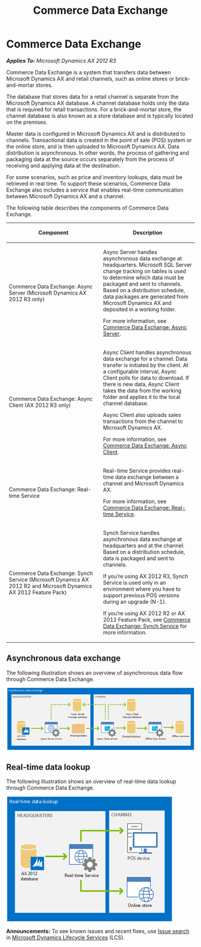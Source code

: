 ﻿---
title: Commerce Data Exchange
TOCTitle: Commerce Data Exchange
ms:assetid: 33ee0ecd-24f7-4b8a-8f01-c76c5f9710e0
ms:mtpsurl: https://technet.microsoft.com/en-us/library/Dn741440(v=AX.60)
ms:contentKeyID: 62219718
ms.date: 05/18/2015
mtps_version: v=AX.60
---

# Commerce Data Exchange 


_**Applies To:** Microsoft Dynamics AX 2012 R3_

Commerce Data Exchange is a system that transfers data between Microsoft Dynamics AX and retail channels, such as online stores or brick-and-mortar stores.

The database that stores data for a retail channel is separate from the Microsoft Dynamics AX database. A channel database holds only the data that is required for retail transactions. For a brick-and-mortar store, the channel database is also known as a store database and is typically located on the premises.

Master data is configured in Microsoft Dynamics AX and is distributed to channels. Transactional data is created in the point of sale (POS) system or the online store, and is then uploaded to Microsoft Dynamics AX. Data distribution is asynchronous. In other words, the process of gathering and packaging data at the source occurs separately from the process of receiving and applying data at the destination.

For some scenarios, such as price and inventory lookups, data must be retrieved in real time. To support these scenarios, Commerce Data Exchange also includes a service that enables real-time communication between Microsoft Dynamics AX and a channel.

The following table describes the components of Commerce Data Exchange.

<table>
<colgroup>
<col style="width: 50%" />
<col style="width: 50%" />
</colgroup>
<thead>
<tr class="header">
<th><p>Component</p></th>
<th><p>Description</p></th>
</tr>
</thead>
<tbody>
<tr class="odd">
<td><p>Commerce Data Exchange: Async Server (Microsoft Dynamics AX 2012 R3 only)</p></td>
<td><p>Async Server handles asynchronous data exchange at headquarters. Microsoft SQL Server change tracking on tables is used to determine which data must be packaged and sent to channels. Based on a distribution schedule, data packages are generated from Microsoft Dynamics AX and deposited in a working folder.</p>
<p>For more information, see <a href="commerce-data-exchange-async-server.md">Commerce Data Exchange: Async Server</a>.</p></td>
</tr>
<tr class="even">
<td><p>Commerce Data Exchange: Async Client (AX 2012 R3 only)</p></td>
<td><p>Async Client handles asynchronous data exchange for a channel. Data transfer is initiated by the client. At a configurable interval, Async Client polls for data to download. If there is new data, Async Client takes the data from the working folder and applies it to the local channel database.</p>
<p>Async Client also uploads sales transactions from the channel to Microsoft Dynamics AX.</p>
<p>For more information, see <a href="commerce-data-exchange-async-client.md">Commerce Data Exchange: Async Client</a>.</p></td>
</tr>
<tr class="odd">
<td><p>Commerce Data Exchange: Real-time Service</p></td>
<td><p>Real-time Service provides real-time data exchange between a channel and Microsoft Dynamics AX.</p>
<p>For more information, see <a href="commerce-data-exchange-real-time-service.md">Commerce Data Exchange: Real-time Service</a>.</p></td>
</tr>
<tr class="even">
<td><p>Commerce Data Exchange: Synch Service (Microsoft Dynamics AX 2012 R2 and Microsoft Dynamics AX 2012 Feature Pack)</p></td>
<td><p>Synch Service handles asynchronous data exchange at headquarters and at the channel. Based on a distribution schedule, data is packaged and sent to channels.</p>
<p>If you’re using AX 2012 R3, Synch Service is used only in an environment where you have to support previous POS versions during an upgrade (N-1).</p>
<p>If you’re using AX 2012 R2 or AX 2012 Feature Pack, see <a href="commerce-data-exchange-synch-service.md">Commerce Data Exchange: Synch Service</a> for more information.</p></td>
</tr>
</tbody>
</table>


## Asynchronous data exchange

The following illustration shows an overview of asynchronous data flow through Commerce Data Exchange.

![Overview of Commerce Data Exchange data flow](images/Dn741440.CDXOverview(en-us,AX.60).gif "Overview of Commerce Data Exchange data flow")

## Real-time data lookup

The following illustration shows an overview of real-time data lookup through Commerce Data Exchange.

![Flow of Real-time Service in R3](images/JJ679919.Retail_Real-timeService_R3(en-us,AX.60).gif "Flow of Real-time Service in R3")

  
**Announcements:** To see known issues and recent fixes, use [Issue search](http://go.microsoft.com/fwlink/?linkid=389258) in [Microsoft Dynamics Lifecycle Services](http://go.microsoft.com/fwlink/?linkid=306505) (LCS).

